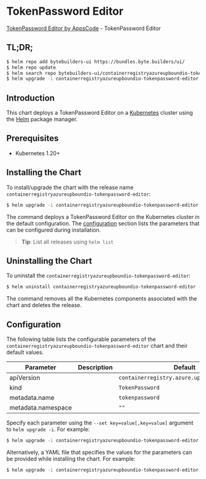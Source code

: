 # TokenPassword Editor

[TokenPassword Editor by AppsCode](https://byte.builders) - TokenPassword Editor

## TL;DR;

```bash
$ helm repo add bytebuilders-ui https://bundles.byte.builders/ui/
$ helm repo update
$ helm search repo bytebuilders-ui/containerregistryazureupboundio-tokenpassword-editor --version=v0.4.18
$ helm upgrade -i containerregistryazureupboundio-tokenpassword-editor bytebuilders-ui/containerregistryazureupboundio-tokenpassword-editor -n default --create-namespace --version=v0.4.18
```

## Introduction

This chart deploys a TokenPassword Editor on a [Kubernetes](http://kubernetes.io) cluster using the [Helm](https://helm.sh) package manager.

## Prerequisites

- Kubernetes 1.20+

## Installing the Chart

To install/upgrade the chart with the release name `containerregistryazureupboundio-tokenpassword-editor`:

```bash
$ helm upgrade -i containerregistryazureupboundio-tokenpassword-editor bytebuilders-ui/containerregistryazureupboundio-tokenpassword-editor -n default --create-namespace --version=v0.4.18
```

The command deploys a TokenPassword Editor on the Kubernetes cluster in the default configuration. The [configuration](#configuration) section lists the parameters that can be configured during installation.

> **Tip**: List all releases using `helm list`

## Uninstalling the Chart

To uninstall the `containerregistryazureupboundio-tokenpassword-editor`:

```bash
$ helm uninstall containerregistryazureupboundio-tokenpassword-editor -n default
```

The command removes all the Kubernetes components associated with the chart and deletes the release.

## Configuration

The following table lists the configurable parameters of the `containerregistryazureupboundio-tokenpassword-editor` chart and their default values.

|     Parameter      | Description |                         Default                         |
|--------------------|-------------|---------------------------------------------------------|
| apiVersion         |             | <code>containerregistry.azure.upbound.io/v1beta1</code> |
| kind               |             | <code>TokenPassword</code>                              |
| metadata.name      |             | <code>tokenpassword</code>                              |
| metadata.namespace |             | <code>""</code>                                         |


Specify each parameter using the `--set key=value[,key=value]` argument to `helm upgrade -i`. For example:

```bash
$ helm upgrade -i containerregistryazureupboundio-tokenpassword-editor bytebuilders-ui/containerregistryazureupboundio-tokenpassword-editor -n default --create-namespace --version=v0.4.18 --set apiVersion=containerregistry.azure.upbound.io/v1beta1
```

Alternatively, a YAML file that specifies the values for the parameters can be provided while
installing the chart. For example:

```bash
$ helm upgrade -i containerregistryazureupboundio-tokenpassword-editor bytebuilders-ui/containerregistryazureupboundio-tokenpassword-editor -n default --create-namespace --version=v0.4.18 --values values.yaml
```
